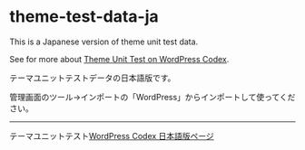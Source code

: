 theme-test-data-ja
==================

This is a Japanese version of theme unit test data.

See for more about [Theme Unit Test on WordPress Codex](https://codex.wordpress.org/Theme_Unit_Test).

テーマユニットテストデータの日本語版です。

管理画面のツール->インポートの「WordPress」からインポートして使ってください。

***

テーマユニットテスト[WordPress Codex 日本語版ページ](http://wpdocs.osdn.jp/%E3%83%86%E3%83%BC%E3%83%9E%E3%83%A6%E3%83%8B%E3%83%83%E3%83%88%E3%83%86%E3%82%B9%E3%83%88)
